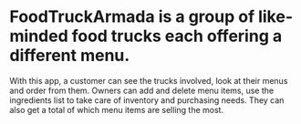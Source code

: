 # FoodTruckArmada is a group of like-minded food trucks each offering a different menu. 

With this app, a customer can see the trucks involved, look at their menus and order from them. 
Owners can add and delete menu items, use the ingredients list to take care of inventory and purchasing needs. 
They can also get a total of which menu items are selling the most.
